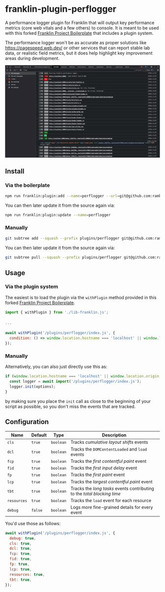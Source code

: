 # franklin-plugin-perflogger
A performance logger plugin for Franklin that will output key performance metrics (core web vitals and a few others) to console. It is meant to be used with this forked [Franklin Project Boilerplate](https://github.com/ramboz/helix-project-boilerplate) that includes a plugin system.

The performance logger won't be as accurate as proper solutions like https://pagespeed.web.dev/ or other services that can report stable lab data, or realistic field metrics, but it does help highlight key improvement areas during development.

![](./docs/screenshot.png)

## Install

### Via the boilerplate

```bash
npm run franklin:plugin:add --name=perflogger --url=git@github.com:ramboz/franklin-plugin-perflogger.git
```

You can then later update it from the source again via:
```bash
npm run franklin:plugin:update --name=perflogger
```

### Manually

```bash
git subtree add --squash --prefix plugins/perflogger git@github.com:ramboz/franklin-plugin-perflogger.git main
```

You can then later update it from the source again via:
```bash
git subtree pull --squash --prefix plugins/perflogger git@github.com:ramboz/franklin-plugin-perflogger.git main
```

## Usage

### Via the plugin system

The easiest is to load the plugin via the `withPlugin` method provided in this forked [Franklin Project Boilerplate](https://github.com/ramboz/helix-project-boilerplate).

```js
import { withPlugin } from './lib-franklin.js';

...

await withPlugin('/plugins/perflogger/index.js', {
  condition: () => window.location.hostname === 'localhost' || window.location.origin.endsWith('.hlx.page')
});
```

### Manually

Alternatively, you can also just directly use this as:

```js
if (window.location.hostname === 'localhost' || window.location.origin.endsWith('.hlx.page')) {
  const logger = await import('/plugins/perflogger/index.js');
  logger.init(options);
}
```

by making sure you place the `init` call as close to the beginning of your script as possible, so you don't miss the events that are tracked.

## Configuration

| Name | Default | Type | Description |
|-|-|-|-|
| `cls` | `true` | `boolean` | Tracks _cumulative layout shifts_ events
| `dcl` | `true` | `boolean` | Tracks the `DOMContentLoaded` and `load` events
| `fcp` | `true` | `boolean` | Tracks the _first contentful paint_ event
| `fid` | `true` | `boolean` | Tracks the _first input delay_ event
| `fp`  | `true` | `boolean` | Tracks the _first paint_ event
| `lcp` | `true` | `boolean` | Tracks the _largest contentful paint_ event
| `tbt` | `true` | `boolean` | Tracks the _long tasks_ events contributing to the _total blocking time_
| `resources` | `true` | `boolean` | Tracks the `load` event for each resource
| `debug` | `false` | `boolean` | Logs more fine-grained details for every event

You'd use those as follows:
```js
await withPlugin('/plugins/perflogger/index.js', {
  debug: true,
  cls: true,
  dcl: true,
  fcp: true,
  fid: true,
  fp: true,
  lcp: true,
  resources: true,
  tbt: true,
});
```
